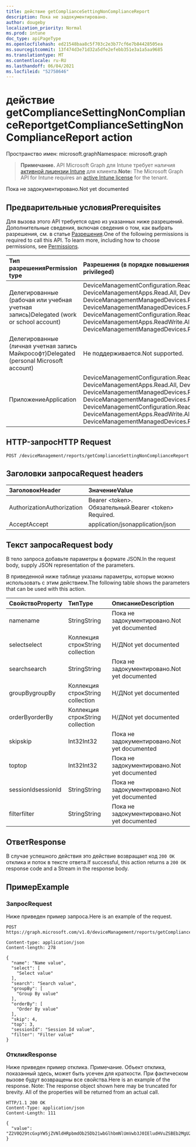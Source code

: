 ```yaml
---
title: действие getComplianceSettingNonComplianceReport
description: Пока не задокументировано.
author: dougeby
localization_priority: Normal
ms.prod: intune
doc_type: apiPageType
ms.openlocfilehash: ed21548baa8c5f703c2e3b77cf6e7b84428505ea
ms.sourcegitcommit: 13f474d3e71d32a5dfe2efebb351e3a1a5aa9685
ms.translationtype: MT
ms.contentlocale: ru-RU
ms.lasthandoff: 06/04/2021
ms.locfileid: "52758646"
---
```

# <a name="getcompliancesettingnoncompliancereport-action"></a><span data-ttu-id="0c88e-103">действие getComplianceSettingNonComplianceReport</span><span class="sxs-lookup"><span data-stu-id="0c88e-103">getComplianceSettingNonComplianceReport action</span></span>

<span data-ttu-id="0c88e-104">Пространство имен: microsoft.graph</span><span class="sxs-lookup"><span data-stu-id="0c88e-104">Namespace: microsoft.graph</span></span>

> <span data-ttu-id="0c88e-105">**Примечание.** API Microsoft Graph для Intune требует наличия [активной лицензии Intune](https://go.microsoft.com/fwlink/?linkid=839381) для клиента.</span><span class="sxs-lookup"><span data-stu-id="0c88e-105">**Note:** The Microsoft Graph API for Intune requires an [active Intune license](https://go.microsoft.com/fwlink/?linkid=839381) for the tenant.</span></span>

<span data-ttu-id="0c88e-106">Пока не задокументировано.</span><span class="sxs-lookup"><span data-stu-id="0c88e-106">Not yet documented</span></span>

## <a name="prerequisites"></a><span data-ttu-id="0c88e-107">Предварительные условия</span><span class="sxs-lookup"><span data-stu-id="0c88e-107">Prerequisites</span></span>
<span data-ttu-id="0c88e-p101">Для вызова этого API требуется одно из указанных ниже разрешений. Дополнительные сведения, включая сведения о том, как выбрать разрешения, см. в статье [Разрешения](/graph/permissions-reference).</span><span class="sxs-lookup"><span data-stu-id="0c88e-p101">One of the following permissions is required to call this API. To learn more, including how to choose permissions, see [Permissions](/graph/permissions-reference).</span></span>

|<span data-ttu-id="0c88e-110">Тип разрешения</span><span class="sxs-lookup"><span data-stu-id="0c88e-110">Permission type</span></span>|<span data-ttu-id="0c88e-111">Разрешения (в порядке повышения привилегий)</span><span class="sxs-lookup"><span data-stu-id="0c88e-111">Permissions (from least to most privileged)</span></span>|
|:---|:---|
|<span data-ttu-id="0c88e-112">Делегированные (рабочая или учебная учетная запись)</span><span class="sxs-lookup"><span data-stu-id="0c88e-112">Delegated (work or school account)</span></span>|<span data-ttu-id="0c88e-113">DeviceManagementConfiguration.Read.All, DeviceManagementConfiguration.ReadWrite.All, DeviceManagementApps.Read.All, DeviceManagementApps.ReadWrite.All, DeviceManagementManagedDevices.Read.All, DeviceManagementManagedDevices.ReadWrite.All</span><span class="sxs-lookup"><span data-stu-id="0c88e-113">DeviceManagementConfiguration.Read.All, DeviceManagementConfiguration.ReadWrite.All, DeviceManagementApps.Read.All, DeviceManagementApps.ReadWrite.All, DeviceManagementManagedDevices.Read.All, DeviceManagementManagedDevices.ReadWrite.All</span></span>|
|<span data-ttu-id="0c88e-114">Делегированные (личная учетная запись Майкрософт)</span><span class="sxs-lookup"><span data-stu-id="0c88e-114">Delegated (personal Microsoft account)</span></span>|<span data-ttu-id="0c88e-115">Не поддерживается.</span><span class="sxs-lookup"><span data-stu-id="0c88e-115">Not supported.</span></span>|
|<span data-ttu-id="0c88e-116">Приложение</span><span class="sxs-lookup"><span data-stu-id="0c88e-116">Application</span></span>|<span data-ttu-id="0c88e-117">DeviceManagementConfiguration.Read.All, DeviceManagementConfiguration.ReadWrite.All, DeviceManagementApps.Read.All, DeviceManagementApps.ReadWrite.All, DeviceManagementManagedDevices.Read.All, DeviceManagementManagedDevices.ReadWrite.All</span><span class="sxs-lookup"><span data-stu-id="0c88e-117">DeviceManagementConfiguration.Read.All, DeviceManagementConfiguration.ReadWrite.All, DeviceManagementApps.Read.All, DeviceManagementApps.ReadWrite.All, DeviceManagementManagedDevices.Read.All, DeviceManagementManagedDevices.ReadWrite.All</span></span>|

## <a name="http-request"></a><span data-ttu-id="0c88e-118">HTTP-запрос</span><span class="sxs-lookup"><span data-stu-id="0c88e-118">HTTP Request</span></span>
<!-- {
  "blockType": "ignored"
}
-->
``` http
POST /deviceManagement/reports/getComplianceSettingNonComplianceReport
```

## <a name="request-headers"></a><span data-ttu-id="0c88e-119">Заголовки запроса</span><span class="sxs-lookup"><span data-stu-id="0c88e-119">Request headers</span></span>
|<span data-ttu-id="0c88e-120">Заголовок</span><span class="sxs-lookup"><span data-stu-id="0c88e-120">Header</span></span>|<span data-ttu-id="0c88e-121">Значение</span><span class="sxs-lookup"><span data-stu-id="0c88e-121">Value</span></span>|
|:---|:---|
|<span data-ttu-id="0c88e-122">Authorization</span><span class="sxs-lookup"><span data-stu-id="0c88e-122">Authorization</span></span>|<span data-ttu-id="0c88e-123">Bearer &lt;token&gt;. Обязательный.</span><span class="sxs-lookup"><span data-stu-id="0c88e-123">Bearer &lt;token&gt; Required.</span></span>|
|<span data-ttu-id="0c88e-124">Accept</span><span class="sxs-lookup"><span data-stu-id="0c88e-124">Accept</span></span>|<span data-ttu-id="0c88e-125">application/json</span><span class="sxs-lookup"><span data-stu-id="0c88e-125">application/json</span></span>|

## <a name="request-body"></a><span data-ttu-id="0c88e-126">Текст запроса</span><span class="sxs-lookup"><span data-stu-id="0c88e-126">Request body</span></span>
<span data-ttu-id="0c88e-127">В тело запроса добавьте параметры в формате JSON.</span><span class="sxs-lookup"><span data-stu-id="0c88e-127">In the request body, supply JSON representation of the parameters.</span></span>

<span data-ttu-id="0c88e-128">В приведенной ниже таблице указаны параметры, которые можно использовать с этим действием.</span><span class="sxs-lookup"><span data-stu-id="0c88e-128">The following table shows the parameters that can be used with this action.</span></span>

|<span data-ttu-id="0c88e-129">Свойство</span><span class="sxs-lookup"><span data-stu-id="0c88e-129">Property</span></span>|<span data-ttu-id="0c88e-130">Тип</span><span class="sxs-lookup"><span data-stu-id="0c88e-130">Type</span></span>|<span data-ttu-id="0c88e-131">Описание</span><span class="sxs-lookup"><span data-stu-id="0c88e-131">Description</span></span>|
|:---|:---|:---|
|<span data-ttu-id="0c88e-132">name</span><span class="sxs-lookup"><span data-stu-id="0c88e-132">name</span></span>|<span data-ttu-id="0c88e-133">String</span><span class="sxs-lookup"><span data-stu-id="0c88e-133">String</span></span>|<span data-ttu-id="0c88e-134">Пока не задокументировано.</span><span class="sxs-lookup"><span data-stu-id="0c88e-134">Not yet documented</span></span>|
|<span data-ttu-id="0c88e-135">select</span><span class="sxs-lookup"><span data-stu-id="0c88e-135">select</span></span>|<span data-ttu-id="0c88e-136">Коллекция строк</span><span class="sxs-lookup"><span data-stu-id="0c88e-136">String collection</span></span>|<span data-ttu-id="0c88e-137">Н/Д</span><span class="sxs-lookup"><span data-stu-id="0c88e-137">Not yet documented</span></span>|
|<span data-ttu-id="0c88e-138">search</span><span class="sxs-lookup"><span data-stu-id="0c88e-138">search</span></span>|<span data-ttu-id="0c88e-139">String</span><span class="sxs-lookup"><span data-stu-id="0c88e-139">String</span></span>|<span data-ttu-id="0c88e-140">Пока не задокументировано.</span><span class="sxs-lookup"><span data-stu-id="0c88e-140">Not yet documented</span></span>|
|<span data-ttu-id="0c88e-141">groupBy</span><span class="sxs-lookup"><span data-stu-id="0c88e-141">groupBy</span></span>|<span data-ttu-id="0c88e-142">Коллекция строк</span><span class="sxs-lookup"><span data-stu-id="0c88e-142">String collection</span></span>|<span data-ttu-id="0c88e-143">Н/Д</span><span class="sxs-lookup"><span data-stu-id="0c88e-143">Not yet documented</span></span>|
|<span data-ttu-id="0c88e-144">orderBy</span><span class="sxs-lookup"><span data-stu-id="0c88e-144">orderBy</span></span>|<span data-ttu-id="0c88e-145">Коллекция строк</span><span class="sxs-lookup"><span data-stu-id="0c88e-145">String collection</span></span>|<span data-ttu-id="0c88e-146">Н/Д</span><span class="sxs-lookup"><span data-stu-id="0c88e-146">Not yet documented</span></span>|
|<span data-ttu-id="0c88e-147">skip</span><span class="sxs-lookup"><span data-stu-id="0c88e-147">skip</span></span>|<span data-ttu-id="0c88e-148">Int32</span><span class="sxs-lookup"><span data-stu-id="0c88e-148">Int32</span></span>|<span data-ttu-id="0c88e-149">Пока не задокументировано.</span><span class="sxs-lookup"><span data-stu-id="0c88e-149">Not yet documented</span></span>|
|<span data-ttu-id="0c88e-150">top</span><span class="sxs-lookup"><span data-stu-id="0c88e-150">top</span></span>|<span data-ttu-id="0c88e-151">Int32</span><span class="sxs-lookup"><span data-stu-id="0c88e-151">Int32</span></span>|<span data-ttu-id="0c88e-152">Пока не задокументировано.</span><span class="sxs-lookup"><span data-stu-id="0c88e-152">Not yet documented</span></span>|
|<span data-ttu-id="0c88e-153">sessionId</span><span class="sxs-lookup"><span data-stu-id="0c88e-153">sessionId</span></span>|<span data-ttu-id="0c88e-154">String</span><span class="sxs-lookup"><span data-stu-id="0c88e-154">String</span></span>|<span data-ttu-id="0c88e-155">Пока не задокументировано.</span><span class="sxs-lookup"><span data-stu-id="0c88e-155">Not yet documented</span></span>|
|<span data-ttu-id="0c88e-156">filter</span><span class="sxs-lookup"><span data-stu-id="0c88e-156">filter</span></span>|<span data-ttu-id="0c88e-157">String</span><span class="sxs-lookup"><span data-stu-id="0c88e-157">String</span></span>|<span data-ttu-id="0c88e-158">Пока не задокументировано.</span><span class="sxs-lookup"><span data-stu-id="0c88e-158">Not yet documented</span></span>|



## <a name="response"></a><span data-ttu-id="0c88e-159">Ответ</span><span class="sxs-lookup"><span data-stu-id="0c88e-159">Response</span></span>
<span data-ttu-id="0c88e-160">В случае успешного действия это действие возвращает код `200 OK` отклика и поток в тексте ответа.</span><span class="sxs-lookup"><span data-stu-id="0c88e-160">If successful, this action returns a `200 OK` response code and a Stream in the response body.</span></span>

## <a name="example"></a><span data-ttu-id="0c88e-161">Пример</span><span class="sxs-lookup"><span data-stu-id="0c88e-161">Example</span></span>

### <a name="request"></a><span data-ttu-id="0c88e-162">Запрос</span><span class="sxs-lookup"><span data-stu-id="0c88e-162">Request</span></span>
<span data-ttu-id="0c88e-163">Ниже приведен пример запроса.</span><span class="sxs-lookup"><span data-stu-id="0c88e-163">Here is an example of the request.</span></span>
``` http
POST https://graph.microsoft.com/v1.0/deviceManagement/reports/getComplianceSettingNonComplianceReport

Content-type: application/json
Content-length: 278

{
  "name": "Name value",
  "select": [
    "Select value"
  ],
  "search": "Search value",
  "groupBy": [
    "Group By value"
  ],
  "orderBy": [
    "Order By value"
  ],
  "skip": 4,
  "top": 3,
  "sessionId": "Session Id value",
  "filter": "Filter value"
}
```

### <a name="response"></a><span data-ttu-id="0c88e-164">Отклик</span><span class="sxs-lookup"><span data-stu-id="0c88e-164">Response</span></span>
<span data-ttu-id="0c88e-p102">Ниже приведен пример отклика. Примечание. Объект отклика, показанный здесь, может быть усечен для краткости. При фактическом вызове будут возвращены все свойства.</span><span class="sxs-lookup"><span data-stu-id="0c88e-p102">Here is an example of the response. Note: The response object shown here may be truncated for brevity. All of the properties will be returned from an actual call.</span></span>
``` http
HTTP/1.1 200 OK
Content-Type: application/json
Content-Length: 111

{
  "value": "Z2V0Q29tcGxpYW5jZVNldHRpbmdOb25Db21wbGlhbmNlUmVwb3J0IEludHVuZSBEb2MgU2FtcGxlIDU0NDgzMTA0NQ=="
}
```





